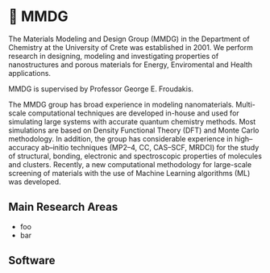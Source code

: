 # 🏢 MMDG

The Materials Modeling and Design Group (MMDG) in the Department of Chemistry at the University of Crete was established in 2001. We perform research in designing, modeling and investigating properties of nanostructures and porous materials for Energy, Enviromental and Health applications.

MMDG is supervised by Professor George E. Froudakis.

The MMDG group has broad experience in modeling nanomaterials. Multi-scale computational techniques are developed in-house and used for simulating large systems with accurate quantum chemistry methods. Most simulations are based on Density Functional Theory (DFT) and Monte Carlo methodology. In addition, the group has considerable experience in high–accuracy ab–initio techniques (MP2–4, CC, CAS–SCF, MRDCI) for the study of structural, bonding, electronic and spectroscopic properties of molecules and clusters. Recently, a new computational methodology for large-scale screening of materials with the use of Machine Learning algorithms (ML) was developed.

## Main Research Areas
* foo
* bar

## Software
